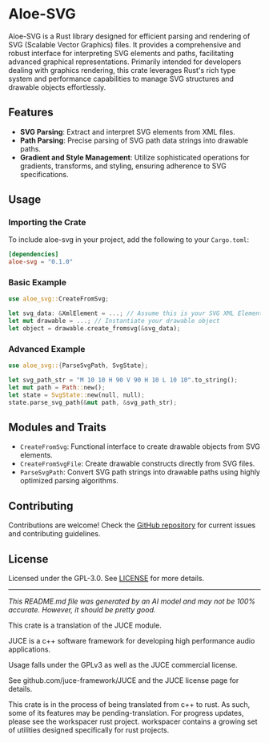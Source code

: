 # Aloe-SVG

Aloe-SVG is a Rust library designed for efficient parsing and rendering of SVG (Scalable Vector Graphics) files. It provides a comprehensive and robust interface for interpreting SVG elements and paths, facilitating advanced graphical representations. Primarily intended for developers dealing with graphics rendering, this crate leverages Rust's rich type system and performance capabilities to manage SVG structures and drawable objects effortlessly.

## Features
- **SVG Parsing**: Extract and interpret SVG elements from XML files.
- **Path Parsing**: Precise parsing of SVG path data strings into drawable paths.
- **Gradient and Style Management**: Utilize sophisticated operations for gradients, transforms, and styling, ensuring adherence to SVG specifications.

## Usage

### Importing the Crate
To include aloe-svg in your project, add the following to your `Cargo.toml`:

```toml
[dependencies]
aloe-svg = "0.1.0"
```

### Basic Example

```rust
use aloe_svg::CreateFromSvg;

let svg_data: &XmlElement = ...; // Assume this is your SVG XML Element
let mut drawable = ...; // Instantiate your drawable object
let object = drawable.create_fromsvg(&svg_data);
```

### Advanced Example

```rust
use aloe_svg::{ParseSvgPath, SvgState};

let svg_path_str = "M 10 10 H 90 V 90 H 10 L 10 10".to_string();
let mut path = Path::new();
let state = SvgState::new(null, null);
state.parse_svg_path(&mut path, &svg_path_str);
```

## Modules and Traits
- `CreateFromSvg`: Functional interface to create drawable objects from SVG elements.
- `CreateFromSvgFile`: Create drawable constructs directly from SVG files.
- `ParseSvgPath`: Convert SVG path strings into drawable paths using highly optimized parsing algorithms.

## Contributing
Contributions are welcome! Check the [GitHub repository](https://github.com/klebs6/aloe-rs) for current issues and contributing guidelines.

## License
Licensed under the GPL-3.0. See [LICENSE](https://spdx.org/licenses/GPL-3.0.html) for more details.

---

*This README.md file was generated by an AI model and may not be 100% accurate. However, it should be pretty good.*

This crate is a translation of the JUCE module.

JUCE is a c++ software framework for developing high performance audio applications.

Usage falls under the GPLv3 as well as the JUCE commercial license.

See github.com/juce-framework/JUCE and the JUCE license page for details.

This crate is in the process of being translated from c++ to rust. As such, some of its features may be pending-translation. For progress updates, please see the workspacer rust project. workspacer contains a growing set of utilities designed specifically for rust projects.
